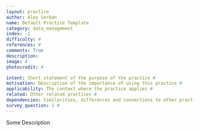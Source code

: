 ```yaml
---
layout: practice
author: Alex Serban
name: Default Practice Template
category: data_management
index: -1
difficulty: #
references: #
comments: True
description:
image: #
photocredit: #

intent: Short statement of the purpose of the practice #
motivation: Description of the importance of using this practice #
applicability: The context where the practice applies #
related: Other related practices #
dependencies: Similarities, differences and connections to other practices #
survey_question: 1 #
---
```


Some Description
